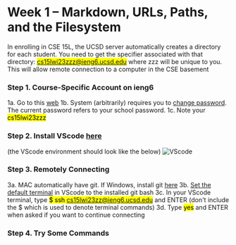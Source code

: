 # Week 1 – Markdown, URLs, Paths, and the Filesystem

In enrolling in CSE 15L, the UCSD server automatically creates a directory for each student. You need to get the specifier associated with that directory: <mark>cs15lwi23zzz@ieng6.ucsd.edu</mark> where zzz will be unique to you. This will allow remote connection to a computer in the CSE basement

### Step 1. Course-Specific Account on ieng6
1a. Go to this [web](https://sdacs.ucsd.edu/~icc/index.php)
1b. System (arbitrarily) requires you to [change password](https://docs.google.com/document/d/1hs7CyQeh-MdUfM9uv99i8tqfneos6Y8bDU0uhn1wqho/edit). The current password refers to your school password.
1c. Note your <mark>cs15lwi23zzz</mark>
### Step 2. Install VScode [here](https://code.visualstudio.com/)
(the VScode environment should look like the below)
![VScode](https://ucsd-cse15l-w23.github.io/images/vscode.png)
### Step 3. Remotely Connecting
3a. MAC automatically have git. If Windows, install git [here](https://gitforwindows.org/)
3b. [Set the default terminal](https://stackoverflow.com/a/50527994) in VScode to the installed git bash
3c. In your VScode terminal, type <mark>$ ssh cs15lwi23zz@ieng6.ucsd.edu</mark> and ENTER
(don't include the $ which is used to denote terminal commands)
3d. Type <mark>yes</mark> and ENTER when asked if you want to continue connecting
### Step 4. Try Some Commands
